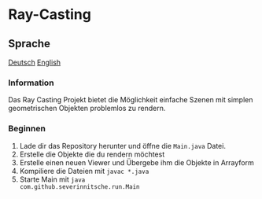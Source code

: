 # Ray-Casting
## Sprache
[Deutsch](README.de.md) [English](README.md)
### Information
Das Ray Casting Projekt bietet die Möglichkeit einfache Szenen mit simplen geometrischen Objekten problemlos zu rendern.
### Beginnen
1. Lade dir das Repository herunter und öffne die <code>Main.java</code> Datei.
2. Erstelle die Objekte die du rendern möchtest
3. Erstelle einen neuen Viewer und Übergebe ihm die Objekte in Arrayform
4. Kompiliere die Dateien mit <code>javac *.java</code>
5. Starte Main mit <code>java com.github.severinnitsche.run.Main</code>

